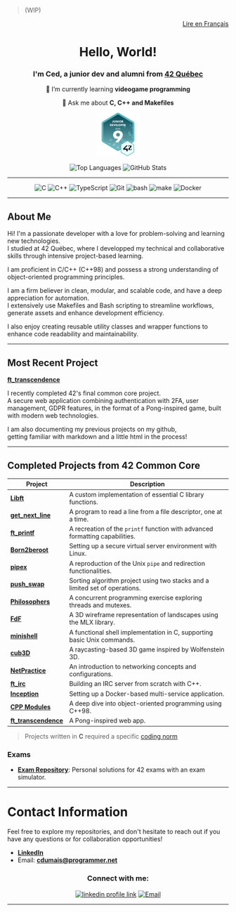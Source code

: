 > (WIP)

<div align="right">

[Lire en Français](./README_FR.md)

</div>

<!-- Character sheet

🧙‍♂️ Class:    Shell-wielding dev mage
🌀 Subclass: Makefile scholar, arcane game tinkerer, Linux technomancer

🪄 Skills:
  🔹 Script Smithing - Hand-forges Bash incantations.
  🔹 Workflow Alchemy - Transmutes chaos into reusable scripts.
  🔹 Automation Runes - Etches `.sh` rituals that banish tedium and summon order.
  🔹 Daemon Whispering - Talks to background processes. They sometimes talk back.

🎒 Inventory:
  🔸 +1 Makefile
  🔸 Shell wand (bound to ~/bin)
  🔸 Obsidian `.bash_history` scroll
  🔸 Uncompiled dreams of a 2D game
  🔸 Half-mapped levels and gravity experiments
  🔸 A well-worn 42 spellbook (`cdumais’s Grimoire of the Common Core`)

📜 Current Quests:
  ★ Refactor the Ancient Scripts (with comments this time)
  ★ Document the Forgotten Projects before they fade
  ★ Discover the Hidden Job Board of Sysadminia
  ★ Tame the input beasts of multi-dimensional game realms

🐞 Known Bugs:
  ✦ Occasionally casts `rm -rf` too confidently
  ✦ Believes every script deserves version control
  ✦ Talks to daemons in public
  ✦ Too many terminal tabs, too little RAM
  ✦ Wears headphones like armor against chaotic frequencues
  ✦ Easily startled by audio crits; Proximity debuff active.
-->

<!-- Status ideas
About to understand...
Understanding adjacent...
Knows just enough to ask better questions...
🦕
Version controlled since the Triassic... 
Jurasscript enabled.
Coding in C like extinction isn't real.
-->

<div align="center">

# Hello, World!

### I'm Ced, a junior dev and alumni from [42 Québec](https://www.42quebec.com)

🌱 I’m currently learning **videogame programming**

💬 Ask me about **C, C++ and Makefiles**

<!-- Credly Badges -->

<!--
[![My Badge](./assets/42-cursus-junior-developer-level-9.png)](https://www.credly.com/badges/dce5ba28-a041-4f79-bad6-19be6ea74746/public_url)
-->

<p align="center">
  <a href="https://www.credly.com/badges/dce5ba28-a041-4f79-bad6-19be6ea74746/public_url">
    <img src="./assets/42-cursus-junior-developer-level-9.png" alt="42 Cursus Junior Developer Badge" width="100"/>
  </a>
</p>

<!-- Github Stats -->
<img src="https://github-readme-stats.vercel.app/api/top-langs/?username=SaydRomey&layout=compact&theme=tokyonight&card_width=400" alt="Top Languages" height="170"/>
<img src="https://github-readme-stats.vercel.app/api?username=SaydRomey&show_icons=true&theme=tokyonight" alt="GitHub Stats" height="170"/>

</div>

---

<div align="center">
  
![C](https://img.shields.io/badge/C-00599C?style=for-the-badge&logo=c&logoColor=white)
![C++](https://img.shields.io/badge/C%2B%2B-00599C?style=for-the-badge&logo=c%2B%2B&logoColor=white)
![TypeScript](https://img.shields.io/badge/typescript-%23007ACC.svg?style=for-the-badge&logo=typescript&logoColor=white)
![Git](https://img.shields.io/badge/GIT-E44C30?style=for-the-badge&logo=git&logoColor=white)
![bash](https://img.shields.io/badge/GNU%20Bash-4EAA25?style=for-the-badge&logo=GNU%20Bash&logoColor=white)
![make](https://img.shields.io/badge/Make-6D00CC.svg?style=for-the-badge&logo=Make&logoColor=white)
![Docker](https://img.shields.io/badge/Docker-2CA5E0?style=for-the-badge&logo=docker&logoColor=white)

</div>

---

## About Me

Hi! I'm a passionate developer with a love for problem-solving and learning new technologies.  
I studied at 42 Québec, where I developped my technical and collaborative skills through intensive project-based learning.

I am proficient in C/C++ (C++98) and possess a strong understanding of object-oriented programming principles.

I am a firm believer in clean, modular, and scalable code, and have a deep appreciation for automation.  
I extensively use Makefiles and Bash scripting to streamline workflows, generate assets and enhance development efficiency.

I also enjoy creating reusable utility classes and wrapper functions to enhance code readability and maintainability.

---

## Most Recent Project
**[ft_transcendence](https://github.com/SaydRomey/ft_transcendence)**

I recently completed 42's final common core project.  
A secure web application combining authentication with 2FA, user management, GDPR features, in the format of a Pong-inspired game, built with modern web technologies.

I am also documenting my previous projects on my github,  
getting familiar with markdown and a little html in the process!

---

## Completed Projects from 42 Common Core

| Project | Description |
|---------|------------|
| **[Libft](https://github.com/SaydRomey/libft)** | A custom implementation of essential C library functions. |
| **[get_next_line](https://github.com/SaydRomey/get_next_line)** | A program to read a line from a file descriptor, one at a time. |
| **[ft_printf](https://github.com/SaydRomey/ft_printf)** | A recreation of the `printf` function with advanced formatting capabilities. |
| **[Born2beroot](https://github.com/SaydRomey/B2BR)** | Setting up a secure virtual server environment with Linux. |
| **[pipex](https://github.com/SaydRomey/pipex)** | A reproduction of the Unix `pipe` and redirection functionalities. |
| **[push_swap](https://github.com/SaydRomey/push_swap)** | Sorting algorithm project using two stacks and a limited set of operations. |
| **[Philosophers](https://github.com/SaydRomey/Philosopher)** | A concurrent programming exercise exploring threads and mutexes. |
| **[FdF](https://github.com/SaydRomey/FdF)** | A 3D wireframe representation of landscapes using the MLX library. |
| **[minishell](https://github.com/SaydRomey/Minishell)** | A functional shell implementation in C, supporting basic Unix commands. |
| **[cub3D](https://github.com/SaydRomey/cub3D)** | A raycasting-based 3D game inspired by Wolfenstein 3D. |
| **[NetPractice](https://github.com/SaydRomey/netpractice)** | An introduction to networking concepts and configurations. |
| **[ft_irc](https://github.com/SaydRomey/ft_irc)** | Building an IRC server from scratch with C++. |
| **[Inception](https://github.com/SaydRomey/inception)** | Setting up a Docker-based multi-service application. |
| **[CPP Modules](https://github.com/SaydRomey/CPP)** | A deep dive into object-oriented programming using C++98. |
| **[ft_transcendence](https://github.com/SaydRomey/ft_transcendence)** | A Pong-inspired web app. |

> Projects written in **C** required a specific [coding norm](https://github.com/SaydRomey/42_ressources/blob/main/pdf/norm_en_v4.pdf)

### Exams
- **[Exam Repository](https://github.com/SaydRomey/exams)**: Personal solutions for 42 exams with an exam simulator.

---

# Contact Information
Feel free to explore my repositories, and don't hesitate to reach out if you have any questions or for collaboration opportunities!

- **[LinkedIn](https://www.linkedin.com/in/cedericdumais)**
- Email: **cdumais@programmer.net**

<h3 align="center">Connect with me:</h3>
<p align="center">
  <a href="https://www.linkedin.com/in/cedericdumais" target="blank"><img align="center" src="https://raw.githubusercontent.com/rahuldkjain/github-profile-readme-generator/master/src/images/icons/Social/linked-in-alt.svg" alt="linkedin profile link" height="30" width="40" /></a>
  <a href="mailto:cdumais@programmer.net"><img align="center" src="https://upload.wikimedia.org/wikipedia/commons/4/4e/Gmail_Icon.png" alt="Email" height="30" width="40" /></a>
</p>

---

